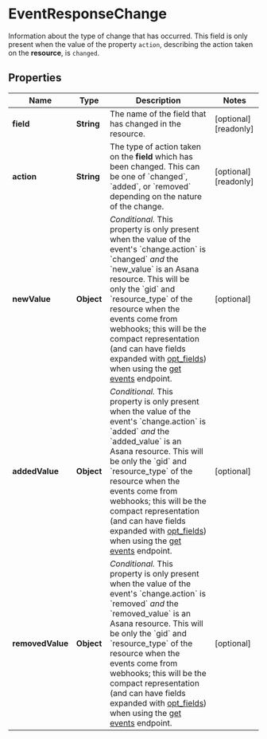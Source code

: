 

# EventResponseChange

Information about the type of change that has occurred. This field is only present when the value of the property `action`, describing the action taken on the **resource**, is `changed`.

## Properties

| Name | Type | Description | Notes |
|------------ | ------------- | ------------- | -------------|
|**field** | **String** | The name of the field that has changed in the resource. |  [optional] [readonly] |
|**action** | **String** | The type of action taken on the **field** which has been changed.  This can be one of &#x60;changed&#x60;, &#x60;added&#x60;, or &#x60;removed&#x60; depending on the nature of the change. |  [optional] [readonly] |
|**newValue** | **Object** | *Conditional.* This property is only present when the value of the event&#39;s &#x60;change.action&#x60; is &#x60;changed&#x60; _and_ the &#x60;new_value&#x60; is an Asana resource. This will be only the &#x60;gid&#x60; and &#x60;resource_type&#x60; of the resource when the events come from webhooks; this will be the compact representation (and can have fields expanded with [opt_fields](https://raw.githubusercontent.com)) when using the [get events](https://raw.githubusercontent.com) endpoint. |  [optional] |
|**addedValue** | **Object** | *Conditional.* This property is only present when the value of the event&#39;s &#x60;change.action&#x60; is &#x60;added&#x60; _and_ the &#x60;added_value&#x60; is an Asana resource. This will be only the &#x60;gid&#x60; and &#x60;resource_type&#x60; of the resource when the events come from webhooks; this will be the compact representation (and can have fields expanded with [opt_fields](https://raw.githubusercontent.com)) when using the [get events](https://raw.githubusercontent.com) endpoint. |  [optional] |
|**removedValue** | **Object** | *Conditional.* This property is only present when the value of the event&#39;s &#x60;change.action&#x60; is &#x60;removed&#x60; _and_ the &#x60;removed_value&#x60; is an Asana resource. This will be only the &#x60;gid&#x60; and &#x60;resource_type&#x60; of the resource when the events come from webhooks; this will be the compact representation (and can have fields expanded with [opt_fields](https://raw.githubusercontent.com)) when using the [get events](https://raw.githubusercontent.com) endpoint. |  [optional] |



